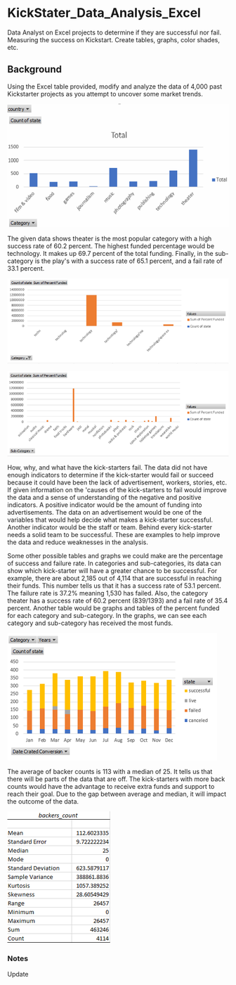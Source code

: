 # KickStater_Data_Analysis_Excel
Data Analyst on Excel projects to determine if they are successful nor fail. Measuring the success on Kickstart.
Create tables, graphs, color shades, etc. 
## Background

Using the Excel table provided, modify and analyze the data of 4,000 past Kickstarter projects as you attempt to uncover some market trends.


![Category](https://github.com/samuelroiz/KickStater_Data_Analysis_Excel/blob/main/Category_Data_KickStarter.png)

  The given data shows theater is the most popular category with a high success rate of 60.2 percent. The highest funded percentage would be technology. It makes up 69.7 percent of the total funding. Finally, in the sub-category is the play's with a success rate of 65.1 percent, and a fail rate of 33.1 percent. 
  
![Category Percent Funded](https://github.com/samuelroiz/KickStater_Data_Analysis_Excel/blob/main/Images/Category_PercentFunded_KickStarter.png)

![Sub-Category Percent Funded](https://github.com/samuelroiz/KickStater_Data_Analysis_Excel/blob/main/Images/Sub-Category_PercentFunded_KickStarter.png)

  How, why, and what have the kick-starters fail.  The data did not have enough indicators to determine if the kick-starter would fail or succeed because it could have been the lack of advertisement, workers, stories, etc. If given information on the 'causes of the kick-starters to fail would improve the data and a sense of understanding of the negative and positive indicators. A positive indicator would be the amount of funding into advertisements. The data on an advertisement would be one of the variables that would help decide what makes a kick-starter successful. Another indicator would be the staff or team. Behind every kick-starter needs a solid team to be successful. These are examples to help improve the data and reduce weaknesses in the analysis. 
  
  Some other possible tables and graphs we could make are the percentage of success and failure rate. In categories and sub-categories,  its data can show which kick-starter will have a greater chance to be successful. For example, there are about 2,185 out of 4,114 that are successful in reaching their funds. This number tells us that it has a success rate of 53.1 percent. The failure rate is 37.2%  meaning 1,530 has failed. Also, the category theater has a success rate of 60.2 percent (839/1393) and a fail rate of 35.4 percent. Another table would be graphs and tables of the percent funded for each category and sub-category. In the graphs, we can see each category and sub-category has received the most funds. 
  
 ![Date Converted](https://github.com/samuelroiz/KickStater_Data_Analysis_Excel/blob/main/Images/Data_Converted_KickStarter.png)

  The average of backer counts is 113 with a median of 25. It tells us that there will be parts of the data that are off. The kick-starters with more back counts would have the advantage to receive extra funds and support to reach their goal. Due to the gap between average and median, it will impact the outcome of the data. 
  
  ![Backers Count](https://github.com/samuelroiz/KickStater_Data_Analysis_Excel/blob/main/Images/Backers_Count_KickerStarter.png)
  

### Notes

Update

